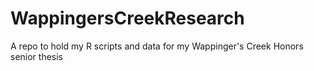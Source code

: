 # WappingersCreekResearch
A repo to hold my R scripts and data for my Wappinger's Creek Honors senior thesis
